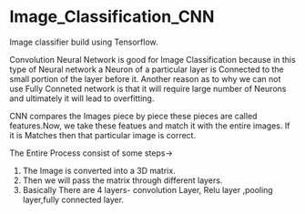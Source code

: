 # Image_Classification_CNN
Image classifier build using Tensorflow.

Convolution Neural Network is good for Image Classification because in this type of Neural network a Neuron of a particular layer is Connected to the small portion of the layer before it.
Another reason as to why we can not use Fully Conneted network is that it will require large number of Neurons and ultimately it will lead to overfitting.

CNN compares the Images piece by piece these pieces are called features.Now, we take these featues and match it with the entire images.
If it is Matches then that particular image is correct.


The Entire Process consist of some steps->
1. The Image is converted into a 3D matrix.
2. Then we will pass the matrix through different layers.
3. Basically There are 4 layers- convolution Layer, Relu layer ,pooling layer,fully connected layer.
   
